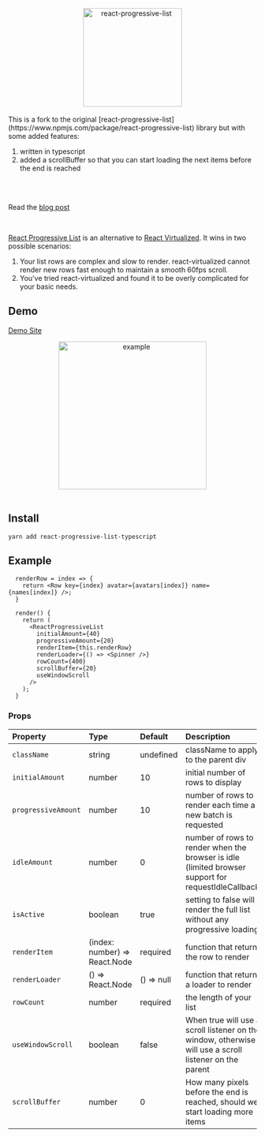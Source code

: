 <div align="center">
    <img alt="react-progressive-list" src="https://raw.githubusercontent.com/mattcolman/react-progressive-list/master/react-progressive-list.jpg" height="200px" />
</div>

<br> 
This is a fork to the original [react-progressive-list](https://www.npmjs.com/package/react-progressive-list) library but with some added features:

1. written in typescript
2. added a scrollBuffer so that you can start loading the next items before the end is reached


</br>
<br />

Read the [blog post](https://medium.com/@mattcolman/an-alternative-to-react-virtualized-fba2299f10b1)

<br />

[React Progressive List](https://www.npmjs.com/package/react-progressive-list)
is an alternative to
[React Virtualized](https://github.com/bvaughn/react-virtualized). It wins in
two possible scenarios:

1. Your list rows are complex and slow to render. react-virtualized cannot
   render new rows fast enough to maintain a smooth 60fps scroll.
2. You've tried react-virtualized and found it to be overly complicated for your
   basic needs.

## Demo

[Demo Site](http://mattcolman.com/labs/react-progressive-list)

<div align="center">
    <img alt="example" src="https://raw.githubusercontent.com/mattcolman/react-progressive-list/master/example.gif" height="300px" />
</div>

<br />

## Install

`yarn add react-progressive-list-typescript`

## Example

```
  renderRow = index => {
    return <Row key={index} avatar={avatars[index]} name={names[index]} />;
  }

  render() {
    return (
      <ReactProgressiveList
        initialAmount={40}
        progressiveAmount={20}
        renderItem={this.renderRow}
        renderLoader={() => <Spinner />}
        rowCount={400}
        scrollBuffer={20}
        useWindowScroll
      />
    );
  }
```

### Props

| Property            | Type                          | Default    | Description                                                                                            |
| :------------------ | :---------------------------- | :--------- | :----------------------------------------------------------------------------------------------------- |
| `className`         | string                        | undefined  | className to apply to the parent div                                                                   |
| `initialAmount`     | number                        | 10         | initial number of rows to display                                                                      |
| `progressiveAmount` | number                        | 10         | number of rows to render each time a new batch is requested                                            |
| `idleAmount`        | number                        | 0          | number of rows to render when the browser is idle (limited browser support for requestIdleCallback)    |
| `isActive`          | boolean                       | true       | setting to false will render the full list without any progressive loading                             |
| `renderItem`        | (index: number) => React.Node | required   | function that returns the row to render                                                                |
| `renderLoader`      | () => React.Node              | () => null | function that returns a loader to render                                                               |
| `rowCount`          | number                        | required   | the length of your list                                                                                |
| `useWindowScroll`   | boolean                       | false      | When true will use a scroll listener on the window, otherwise will use a scroll listener on the parent |
| `scrollBuffer`      | number                        | 0          | How many pixels before the end is reached, should we start loading more items                          |
